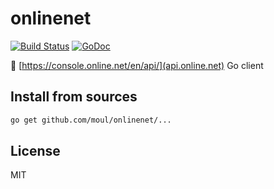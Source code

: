 # onlinenet
[![Build Status](https://travis-ci.org/moul/onlinenet.svg)](https://travis-ci.org/moul/onlinenet)
[![GoDoc](https://godoc.org/github.com/moul/onlinenet?status.svg)](https://godoc.org/github.com/moul/onlinenet)

:wrench: [https://console.online.net/en/api/](api.online.net) Go client

## Install from sources

```bash
go get github.com/moul/onlinenet/...
```

## License

MIT
